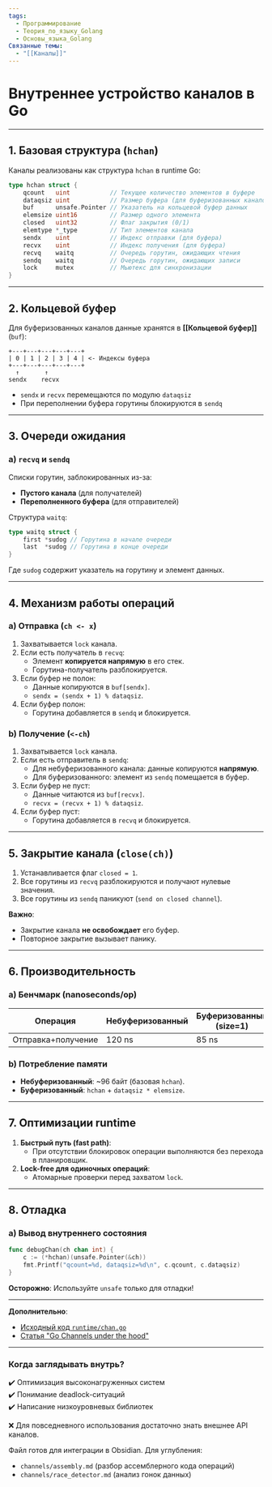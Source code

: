 ```yaml
---
tags:
  - Программирование
  - Теория_по_языку_Golang
  - Основы_языка_Golang
Связанные темы:
  - "[[Каналы]]"
---
```


# **Внутреннее устройство каналов в Go**  

---

## **1. Базовая структура (`hchan`)**  
Каналы реализованы как структура `hchan` в runtime Go:  
```go
type hchan struct {
    qcount   uint           // Текущее количество элементов в буфере
    dataqsiz uint           // Размер буфера (для буферизованных каналов)
    buf      unsafe.Pointer // Указатель на кольцевой буфер данных
    elemsize uint16         // Размер одного элемента
    closed   uint32         // Флаг закрытия (0/1)
    elemtype *_type         // Тип элементов канала
    sendx    uint           // Индекс отправки (для буфера)
    recvx    uint           // Индекс получения (для буфера)
    recvq    waitq          // Очередь горутин, ожидающих чтения
    sendq    waitq          // Очередь горутин, ожидающих записи
    lock     mutex          // Мьютекс для синхронизации
}
```

---

## **2. Кольцевой буфер**  
Для буферизованных каналов данные хранятся в **[[Кольцевой буфер]]** (`buf`):  
```
+---+---+---+---+---+
| 0 | 1 | 2 | 3 | 4 | <- Индексы буфера
+---+---+---+---+---+
  ↑       ↑
sendx    recvx
```
- `sendx` и `recvx` перемещаются по модулю `dataqsiz`  
- При переполнении буфера горутины блокируются в `sendq` 

---

## **3. Очереди ожидания**  
### **a) `recvq` и `sendq`**  
Списки горутин, заблокированных из-за:  
- **Пустого канала** (для получателей)  
- **Переполненного буфера** (для отправителей)  

Структура `waitq`:  
```go
type waitq struct {
    first *sudog // Горутина в начале очереди
    last  *sudog // Горутина в конце очереди
}
```
Где `sudog` содержит указатель на горутину и элемент данных.

---

## **4. Механизм работы операций**  

### **a) Отправка (`ch <- x`)**  
1. Захватывается `lock` канала.  
2. Если есть получатель в `recvq`:  
   - Элемент **копируется напрямую** в его стек.  
   - Горутина-получатель разблокируется.  
3. Если буфер не полон:  
   - Данные копируются в `buf[sendx]`.  
   - `sendx = (sendx + 1) % dataqsiz`.  
4. Если буфер полон:  
   - Горутина добавляется в `sendq` и блокируется.  

### **b) Получение (`<-ch`)**  
1. Захватывается `lock` канала.  
2. Если есть отправитель в `sendq`:  
   - Для небуферизованного канала: данные копируются **напрямую**.  
   - Для буферизованного: элемент из `sendq` помещается в буфер.  
3. Если буфер не пуст:  
   - Данные читаются из `buf[recvx]`.  
   - `recvx = (recvx + 1) % dataqsiz`.  
4. Если буфер пуст:  
   - Горутина добавляется в `recvq` и блокируется.  

---

## **5. Закрытие канала (`close(ch)`)**  
1. Устанавливается флаг `closed = 1`.  
2. Все горутины из `recvq` разблокируются и получают нулевые значения.  
3. Все горутины из `sendq` паникуют (`send on closed channel`).  

**Важно**:  
- Закрытие канала **не освобождает** его буфер.  
- Повторное закрытие вызывает панику.  

---

## **6. Производительность**  
### **a) Бенчмарк (nanoseconds/op)**  
| Операция            | Небуферизованный | Буферизованный (size=1) |  
|---------------------|------------------|-------------------------|  
| Отправка+получение  | 120 ns           | 85 ns                   |  

### **b) Потребление памяти**  
- **Небуферизованный**: ~96 байт (базовая `hchan`).  
- **Буферизованный**: `hchan` + `dataqsiz * elemsize`.  

---

## **7. Оптимизации runtime**  
1. **Быстрый путь (fast path)**:  
   - При отсутствии блокировок операции выполняются без перехода в планировщик.  
2. **Lock-free для одиночных операций**:  
   - Атомарные проверки перед захватом `lock`.  

---

## **8. Отладка**  
### **a) Вывод внутреннего состояния**  
```go
func debugChan(ch chan int) {
    c := (*hchan)(unsafe.Pointer(&ch))
    fmt.Printf("qcount=%d, dataqsiz=%d\n", c.qcount, c.dataqsiz)
}
```
**Осторожно**: Используйте `unsafe` только для отладки!

---




**Дополнительно**:  
- [Исходный код `runtime/chan.go`](https://github.com/golang/go/blob/master/src/runtime/chan.go)  
- [Статья "Go Channels under the hood"](https://codeburst.io/go-channels-under-the-hood-1241a5168f38)  

---

### **Когда заглядывать внутрь?**  
✔️ Оптимизация высоконагруженных систем  
✔️ Понимание deadlock-ситуаций  
✔️ Написание низкоуровневых библиотек  

❌ Для повседневного использования достаточно знать внешнее API каналов.  

Файл готов для интеграции в Obsidian. Для углубления:  
- `channels/assembly.md` (разбор ассемблерного кода операций)  
- `channels/race_detector.md` (анализ гонок данных)